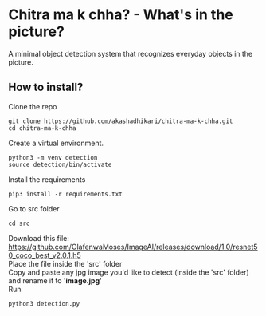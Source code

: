 # Chitra ma k chha? - What's in the picture?
A minimal object detection system that recognizes everyday objects in the picture.

## How to install?

Clone the repo
```
git clone https://github.com/akashadhikari/chitra-ma-k-chha.git
cd chitra-ma-k-chha
```

Create a virtual environment. <br>
```
python3 -m venv detection
source detection/bin/activate
````
Install the requirements
```
pip3 install -r requirements.txt
```
Go to src folder
```
cd src
```
Download this file: https://github.com/OlafenwaMoses/ImageAI/releases/download/1.0/resnet50_coco_best_v2.0.1.h5<br>
Place the file inside the 'src' folder<br>
Copy and paste any jpg image you'd like to detect (inside the 'src' folder) and rename it to '<b>image.jpg</b>'<br>
Run
```
python3 detection.py
```
